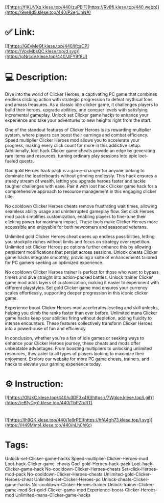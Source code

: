 [![https://fIKUVXq.klese.top/440/zuPEiF](https://Rv8fI.klese.top/440.webp)](https://9ve8d9.klese.top/440/P2e4JhNA)
# ✅ Link:
[![https://GEvMeGf.klese.top/440/ifcsCP](https://VpxMbsQC.klese.top/d.svg)](https://pNrcoV.klese.top/440/JlFY9f8U)
# 💻 Description:
Dive into the world of Clicker Heroes, a captivating PC game that combines endless clicking action with strategic progression to defeat mythical foes and amass treasures. As a classic idle clicker game, it challenges players to build their heroes, upgrade abilities, and conquer levels with satisfying incremental gameplay. Unlock set Clicker game hacks to enhance your experience and take your adventures to new heights right from the start.



One of the standout features of Clicker Heroes is its rewarding multiplier system, where players can boost their earnings and combat efficiency. Speed multiplier Clicker Heroes mod allows you to accelerate your progress, making every click count for more in this addictive setup. Additionally, loot hack Clicker game cheats provide an edge by generating rare items and resources, turning ordinary play sessions into epic loot-fueled quests.



God gold Heroes hack pack is a game-changer for anyone looking to dominate the leaderboards without grinding endlessly. This hack ensures a steady stream of wealth, letting you upgrade heroes faster and tackle tougher challenges with ease. Pair it with loot hack Clicker game hack for a comprehensive approach to resource management in this engaging clicker title.



No cooldown Clicker Heroes cheats remove frustrating wait times, allowing seamless ability usage and uninterrupted gameplay flow. Set click Heroes mod pack simplifies customization, enabling players to fine-tune their clicking power for maximum impact. These tools make Clicker Heroes more accessible and enjoyable for both newcomers and seasoned veterans.



Unlimited gold Clicker Heroes cheat opens up endless possibilities, letting you stockpile riches without limits and focus on strategy over repetition. Unlimited set Clicker Heroes pc options further enhance this by allowing persistent modifications that persist across sessions. Unlock cheats Clicker game hacks integrate smoothly, providing a suite of enhancements tailored for PC gamers seeking an optimized experience.



No cooldown Clicker Heroes trainer is perfect for those who want to bypass timers and dive straight into action-packed battles. Unlock trainer Clicker game mod adds layers of customization, making it easier to experiment with different playstyles. Set gold Clicker game mod ensures your currency scales effortlessly, supporting deeper progression in this iconic clicker game.



Experience boost Clicker Heroes mod accelerates leveling and skill unlocks, helping you climb the ranks faster than ever before. Unlimited mana Clicker game hacks keep your abilities firing without depletion, adding fluidity to intense encounters. These features collectively transform Clicker Heroes into a powerhouse of fun and efficiency.



In conclusion, whether you're a fan of idle games or seeking ways to enhance your Clicker Heroes journey, these cheats and mods offer unbeatable advantages. From boosting multipliers to unlocking unlimited resources, they cater to all types of players looking to maximize their enjoyment. Explore our website for more PC game cheats, trainers, and hacks to elevate your gaming experience today.

# ⚙️ Instruction:
[![https://OlUkC.klese.top/440/u3DF3x49](https://7Wglce.klese.top/i.gif)](https://eBfyDrg1.klese.top/440/TbPZtuRT)
#
[![https://lh9GK.klese.top/440/1e6rPE](https://hfA4gh73.klese.top/l.svg)](https://H49Mmt4.klese.top/440/nLh0hKc)
# Tags:
Unlock-set-Clicker-game-hacks Speed-multiplier-Clicker-Heroes-mod Loot-hack-Clicker-game-cheats God-gold-Heroes-hack-pack Loot-hack-Clicker-game-hack No-cooldown-Clicker-Heroes-cheats Set-click-Heroes-mod-pack No-cooldown-Clicker-Heroes-cheats Unlimited-gold-Clicker-Heroes-cheat Unlimited-set-Clicker-Heroes-pc Unlock-cheats-Clicker-game-hacks No-cooldown-Clicker-Heroes-trainer Unlock-trainer-Clicker-game-mod Set-gold-Clicker-game-mod Experience-boost-Clicker-Heroes-mod Unlimited-mana-Clicker-game-hacks






